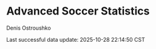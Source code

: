 # Advanced Soccer Statistics
Denis Ostroushko

<!-- gfm -->

Last successful data update: 2025-10-28 22:14:50 CST

